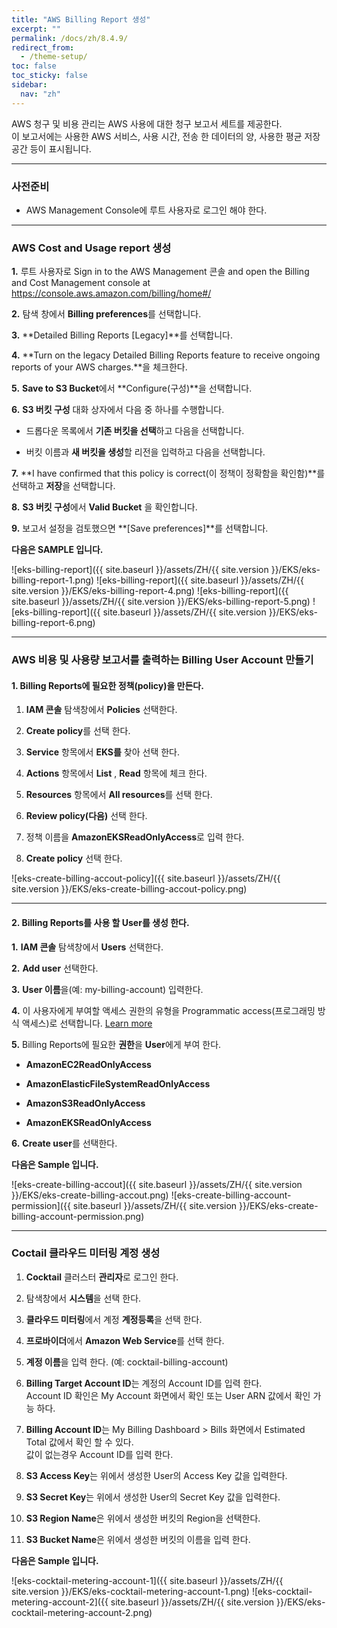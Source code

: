 ```yaml
---
title: "AWS Billing Report 생성"
excerpt: ""
permalink: /docs/zh/8.4.9/
redirect_from:
  - /theme-setup/
toc: false
toc_sticky: false
sidebar:
  nav: "zh"
---
```


AWS 청구 및 비용 관리는 AWS 사용에 대한 청구 보고서 세트를 제공한다.  
이 보고서에는 사용한 AWS 서비스, 사용 시간, 전송 한 데이터의 양, 사용한 평균 저장 공간 등이 표시됩니다.

----

### 사전준비

* AWS Management Console에 루트 사용자로 로그인 해야 한다.

----

### AWS Cost and Usage report 생성

**1.** 루트 사용자로 Sign in to the AWS Management 콘솔 and open the Billing and Cost Management console at <https://console.aws.amazon.com/billing/home#/>

**2.** 탐색 창에서 **Billing preferences**를 선택합니다.

**3.** **Detailed Billing Reports [Legacy]**를 선택합니다.

**4.** **Turn on the legacy Detailed Billing Reports feature to receive ongoing reports of your AWS charges.**을 체크한다.

**5.** **Save to S3 Bucket**에서 **Configure(구성)**을 선택합니다.

**6.** **S3 버킷 구성** 대화 상자에서 다음 중 하나를 수행합니다.

  * 드롭다운 목록에서 **기존 버킷을 선택**하고 다음을 선택합니다.

  * 버킷 이름과 **새 버킷을 생성**할 리전을 입력하고 다음을 선택합니다.

**7.** **I have confirmed that this policy is correct(이 정책이 정확함을 확인함)**를 선택하고 **저장**을 선택합니다.

**8.** **S3 버킷 구성**에서 **Valid Bucket** 을 확인합니다.

**9.** 보고서 설정을 검토했으면 **[Save preferences]**를 선택합니다.

**다음은 SAMPLE 입니다.**

![eks-billing-report]({{ site.baseurl }}/assets/ZH/{{ site.version }}/EKS/eks-billing-report-1.png)
![eks-billing-report]({{ site.baseurl }}/assets/ZH/{{ site.version }}/EKS/eks-billing-report-4.png)
![eks-billing-report]({{ site.baseurl }}/assets/ZH/{{ site.version }}/EKS/eks-billing-report-5.png)
![eks-billing-report]({{ site.baseurl }}/assets/ZH/{{ site.version }}/EKS/eks-billing-report-6.png)

----

### AWS 비용 및 사용량 보고서를 출력하는 Billing User Account 만들기

#### 1. Billing Reports에 필요한 정책(policy)을 만든다.

  1. **IAM 콘솔** 탐색창에서 **Policies** 선택한다. 

  2. **Create policy**를 선택 한다.

  3. **Service** 항목에서 **EKS를** 찾아 선택 한다.

  4. **Actions** 항목에서 **List** , **Read** 항목에 체크 한다.

  5. **Resources** 항목에서 **All resources**를 선택 한다.

  6. **Review policy(다음)** 선택 한다.

  7. 정책 이름을 **AmazonEKSReadOnlyAccess**로 입력 한다.

  8. **Create policy** 선택 한다.

  ![eks-create-billing-accout-policy]({{ site.baseurl }}/assets/ZH/{{ site.version }}/EKS/eks-create-billing-accout-policy.png)

----

#### 2. Billing Reports를 사용 할 User를 생성 한다.

**1.** **IAM 콘솔** 탐색창에서 **Users** 선택한다. 

**2.** **Add user** 선택한다.

**3.** **User 이름**을(예: my-billing-account) 입력한다.

**4.** 이 사용자에게 부여할 액세스 권한의 유형을 Programmatic access(프로그래밍 방식 액세스)로 선택합니다. [Learn more](https://docs.aws.amazon.com/ko_kr/IAM/latest/UserGuide/id_users_create.html)

**5.** Billing Reports에 필요한 **권한**을 **User**에게 부여 한다.

  * **AmazonEC2ReadOnlyAccess**

  * **AmazonElasticFileSystemReadOnlyAccess**

  * **AmazonS3ReadOnlyAccess**

  * **AmazonEKSReadOnlyAccess**

**6.** **Create user**를 선택한다.

  **다음은 Sample 입니다.**

  ![eks-create-billing-accout]({{ site.baseurl }}/assets/ZH/{{ site.version }}/EKS/eks-create-billing-accout.png)
  ![eks-create-billing-account-permission]({{ site.baseurl }}/assets/ZH/{{ site.version }}/EKS/eks-create-billing-account-permission.png)

----

### Coctail 클라우드 미터링 계정 생성

  1. **Cocktail** 클러스터 **관리자**로 로그인 한다.

  2. 탐색창에서 **시스템**을 선택 한다.

  3. **클라우드 미터링**에서 계정 **계정등록**을 선택 한다.

  4. **프로바이더**에서 **Amazon Web Service**를 선택 한다.

  5. **계정 이름**을 입력 한다. (예: cocktail-billing-account)

  6. **Billing Target Account ID**는 계정의 Account ID를 입력 한다.  
  Account ID 확인은 My Account 화면에서 확인 또는 User ARN 값에서 확인 가능 하다.

  7. **Billing Account ID**는 My Billing Dashboard > Bills 화면에서 Estimated Total 값에서 확인 할 수 있다.  
  값이 없는경우 Account ID를 입력 한다.

  8. **S3 Access Key**는 위에서 생성한 User의 Access Key 값을 입력한다.

  9. **S3 Secret Key**는 위에서 생성한 User의 Secret Key 값을 입력한다.

  10. **S3 Region Name**은 위에서 생성한 버킷의 Region을 선택한다.

  11. **S3 Bucket Name**은 위에서 생성한 버킷의 이름을 입력 한다.

  **다음은 Sample 입니다.**

  ![eks-cocktail-metering-account-1]({{ site.baseurl }}/assets/ZH/{{ site.version }}/EKS/eks-cocktail-metering-account-1.png)
  ![eks-cocktail-metering-account-2]({{ site.baseurl }}/assets/ZH/{{ site.version }}/EKS/eks-cocktail-metering-account-2.png)
